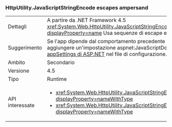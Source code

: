 ### <a name="httputilityjavascriptstringencode-escapes-ampersand"></a>HttpUtility.JavaScriptStringEncode escapes ampersand

|   |   |
|---|---|
|Dettagli|A partire da .NET Framework 4.5 <xref:System.Web.HttpUtility.JavaScriptStringEncode(System.String)?displayProperty=name> Usa sequenze di escape e commerciale (&amp;) caratteri.|
|Suggerimento|Se l'app dipende dal comportamento precedente di questo metodo, è possibile aggiungere un'impostazione aspnet:JavaScriptDoNotEncodeAmpersand all'[elemento appSettings di ASP.NET](https://msdn.microsoft.com/library/hh975440.aspx) nel file di configurazione.|
|Ambito|Secondario|
|Versione|4.5|
|Tipo|Runtime|
|API interessate|<ul><li><xref:System.Web.HttpUtility.JavaScriptStringEncode(System.String)?displayProperty=nameWithType></li><li><xref:System.Web.HttpUtility.JavaScriptStringEncode(System.String,System.Boolean)?displayProperty=nameWithType></li></ul>|

